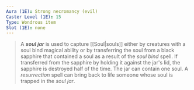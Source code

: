```yaml
---
Aura (1E): Strong necromancy (evil)
Caster Level (1E): 15
Type: Wondrous item
Slot (1E): none
---
```


> A ***soul jar*** is used to capture [[Soul|souls]] either by creatures with a soul bind magical ability or by transferring the soul from a black sapphire that contained a soul as a result of the *soul bind* spell. If transferred from the sapphire by holding it against the jar's lid, the sapphire is destroyed half of the time. The jar can contain one soul. A *resurrection* spell can bring back to life someone whose soul is trapped in the *soul jar*.







